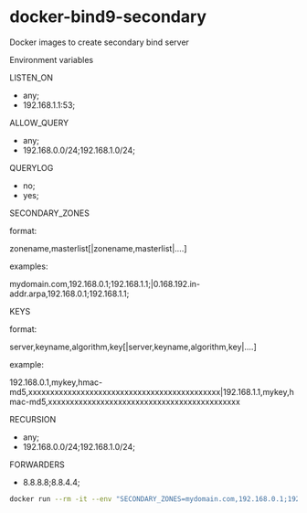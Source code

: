 # docker-bind9-secondary
Docker images to create secondary bind server


Environment variables

LISTEN_ON
* any;
* 192.168.1.1:53;

ALLOW_QUERY
* any;
* 192.168.0.0/24;192.168.1.0/24;

QUERYLOG
* no;
* yes;

SECONDARY_ZONES

format:

zonename,masterlist[|zonename,masterlist|....]

examples:

mydomain.com,192.168.0.1;192.168.1.1;|0.168.192.in-addr.arpa,192.168.0.1;192.168.1.1;

KEYS

format:

server,keyname,algorithm,key[|server,keyname,algorithm,key|....]

example:

192.168.0.1,mykey,hmac-md5,xxxxxxxxxxxxxxxxxxxxxxxxxxxxxxxxxxxxxxxxxxxx|192.168.1.1,mykey,hmac-md5,xxxxxxxxxxxxxxxxxxxxxxxxxxxxxxxxxxxxxxxxxxxx

RECURSION

* any;
* 192.168.0.0/24;192.168.1.0/24;

FORWARDERS

* 8.8.8.8;8.8.4.4;



```bash
docker run --rm -it --env "SECONDARY_ZONES=mydomain.com,192.168.0.1;192.168.1.1;|0.168.192.in-addr.arpa,192.168.0.1;192.168.1.1;" --env "KEYS=192.168.0.1,mykey,hmac-md5,xxxxxxxxxxxxxxxxxxxxxxxxxxxxxxxxxxxxxxxxxxxx|192.168.1.1,mykey,hmac-md5,xxxxxxxxxxxxxxxxxxxxxxxxxxxxxxxxxxxxxxxxxxxx" --publish 54:53/tcp --publish 54:53/udp aiur/bind9-slave:0.2
```
